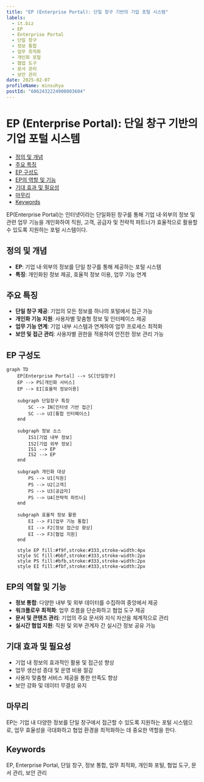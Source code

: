 ```yaml
---
title: "EP (Enterprise Portal): 단일 창구 기반의 기업 포털 시스템"
labels:
  - it.biz
  - EP
  - Enterprise Portal
  - 단일 창구
  - 정보 통합
  - 업무 최적화
  - 개인화 포털
  - 협업 도구
  - 문서 관리
  - 보안 관리
date: 2025-02-07
profileName: minsuhya
postId: "6062432224900803604"
---
```



# EP (Enterprise Portal): 단일 창구 기반의 기업 포털 시스템

<!-- mtoc-start -->

- [정의 및 개념](#정의-및-개념)
- [주요 특징](#주요-특징)
- [EP 구성도](#ep-구성도)
- [EP의 역할 및 기능](#ep의-역할-및-기능)
- [기대 효과 및 필요성](#기대-효과-및-필요성)
- [마무리](#마무리)
- [Keywords](#keywords)

<!-- mtoc-end -->

EP(Enterprise Portal)는 인터넷이라는 단일화된 창구를 통해 기업 내·외부의 정보 및 관련 업무 기능을 개인화하여 직원, 고객, 공급자 및 전략적 파트너가 효율적으로 활용할 수 있도록 지원하는 포털 시스템이다.

## 정의 및 개념

- **EP**: 기업 내·외부의 정보를 단일 창구를 통해 제공하는 포털 시스템
- **특징**: 개인화된 정보 제공, 효율적 정보 이용, 업무 기능 연계

## 주요 특징

- **단일 창구 제공**: 기업의 모든 정보를 하나의 포털에서 접근 가능
- **개인화 기능 지원**: 사용자별 맞춤형 정보 및 인터페이스 제공
- **업무 기능 연계**: 기업 내부 시스템과 연계하여 업무 프로세스 최적화
- **보안 및 접근 관리**: 사용자별 권한을 적용하여 안전한 정보 관리 가능

## EP 구성도

```mermaid
graph TD
    EP[Enterprise Portal] --> SC[단일창구]
    EP --> PS[개인화 서비스]
    EP --> EI[효율적 정보이용]

    subgraph 단일창구 특징
        SC --> IN[인터넷 기반 접근]
        SC --> UI[통합 인터페이스]
    end

    subgraph 정보 소스
        IS1[기업 내부 정보]
        IS2[기업 외부 정보]
        IS1 --> EP
        IS2 --> EP
    end

    subgraph 개인화 대상
        PS --> U1[직원]
        PS --> U2[고객]
        PS --> U3[공급자]
        PS --> U4[전략적 파트너]
    end

    subgraph 효율적 정보 활용
        EI --> F1[업무 기능 통합]
        EI --> F2[정보 접근성 향상]
        EI --> F3[협업 지원]
    end

    style EP fill:#f9f,stroke:#333,stroke-width:4px
    style SC fill:#bbf,stroke:#333,stroke-width:2px
    style PS fill:#bfb,stroke:#333,stroke-width:2px
    style EI fill:#fbf,stroke:#333,stroke-width:2px
```

## EP의 역할 및 기능

- **정보 통합**: 다양한 내부 및 외부 데이터를 수집하여 중앙에서 제공
- **워크플로우 최적화**: 업무 흐름을 단순화하고 협업 도구 제공
- **문서 및 콘텐츠 관리**: 기업의 주요 문서와 지식 자산을 체계적으로 관리
- **실시간 협업 지원**: 직원 및 외부 관계자 간 실시간 정보 공유 가능

## 기대 효과 및 필요성

- 기업 내 정보의 효과적인 활용 및 접근성 향상
- 업무 생산성 증대 및 운영 비용 절감
- 사용자 맞춤형 서비스 제공을 통한 만족도 향상
- 보안 강화 및 데이터 무결성 유지

## 마무리

EP는 기업 내 다양한 정보를 단일 창구에서 접근할 수 있도록 지원하는 포털 시스템으로, 업무 효율성을 극대화하고 협업 환경을 최적화하는 데 중요한 역할을 한다.

## Keywords

EP, Enterprise Portal, 단일 창구, 정보 통합, 업무 최적화, 개인화 포털, 협업 도구, 문서 관리, 보안 관리